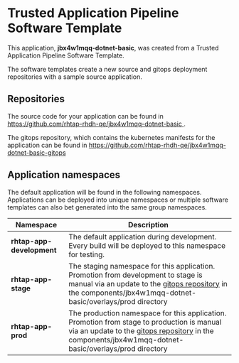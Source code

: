 # Trusted Application Pipeline Software Template

This application, **jbx4w1mqq-dotnet-basic**, was created from a Trusted Application Pipeline Software Template.

The software templates create a new source and gitops deployment repositories with a sample source application. 

## Repositories

The source code for your application can be found in [https://github.com/rhtap-rhdh-qe/jbx4w1mqq-dotnet-basic ](https://github.com/rhtap-rhdh-qe/jbx4w1mqq-dotnet-basic ).
 
The gitops repository, which contains the kubernetes manifests for the application can be found in 
[https://github.com/rhtap-rhdh-qe/jbx4w1mqq-dotnet-basic-gitops ](https://github.com/rhtap-rhdh-qe/jbx4w1mqq-dotnet-basic-gitops ) 

## Application namespaces 

The default application will be found in the following namespaces. Applications can be deployed into unique namespaces or multiple software templates can also bet generated into the same group namespaces.  

|  Namespace   |  Description   |  
| -------- | -------- |   
| **rhtap-app-development** | The default application during development. Every build will be deployed to this namespace for testing. | 
| **rhtap-app-stage** | The staging namespace for this application. Promotion from development to stage is manual via an update to the [gitops repository](https://github.com/rhtap-rhdh-qe/jbx4w1mqq-dotnet-basic-gitops ) in the components/jbx4w1mqq-dotnet-basic/overlays/prod directory |  
| **rhtap-app-prod** | The production namespace for this application. Promotion from stage to production is manual via an update to the [gitops repository](https://github.com/rhtap-rhdh-qe/jbx4w1mqq-dotnet-basic-gitops ) in the components/jbx4w1mqq-dotnet-basic/overlays/prod directory | 